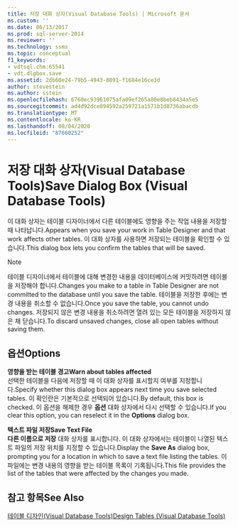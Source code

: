 ```yaml
---
title: 저장 대화 상자(Visual Database Tools) | Microsoft 문서
ms.custom: ''
ms.date: 06/13/2017
ms.prod: sql-server-2014
ms.reviewer: ''
ms.technology: ssms
ms.topic: conceptual
f1_keywords:
- vdtsql.chm:65541
- vdt.dlgbox.save
ms.assetid: 2db60e24-79b5-4943-8891-f1684e16ce3d
author: stevestein
ms.author: sstein
ms.openlocfilehash: 6760ec93961075afa09ef265a80e8beb8434a5e5
ms.sourcegitcommit: ad4d92dce894592a259721a1571b1d8736abacdb
ms.translationtype: MT
ms.contentlocale: ko-KR
ms.lasthandoff: 08/04/2020
ms.locfileid: "87660252"
---
```

# <a name="save-dialog-box-visual-database-tools"></a><span data-ttu-id="4583c-102">저장 대화 상자(Visual Database Tools)</span><span class="sxs-lookup"><span data-stu-id="4583c-102">Save Dialog Box (Visual Database Tools)</span></span>
  <span data-ttu-id="4583c-103">이 대화 상자는 테이블 디자이너에서 다른 테이블에도 영향을 주는 작업 내용을 저장할 때 나타납니다.</span><span class="sxs-lookup"><span data-stu-id="4583c-103">Appears when you save your work in Table Designer and that work affects other tables.</span></span> <span data-ttu-id="4583c-104">이 대화 상자를 사용하면 저장되는 테이블을 확인할 수 있습니다.</span><span class="sxs-lookup"><span data-stu-id="4583c-104">This dialog box lets you confirm the tables that will be saved.</span></span>  
  
> [!NOTE]  
>  <span data-ttu-id="4583c-105">테이블 디자이너에서 테이블에 대해 변경한 내용을 데이터베이스에 커밋하려면 테이블을 저장해야 합니다.</span><span class="sxs-lookup"><span data-stu-id="4583c-105">Changes you make to a table in Table Designer are not committed to the database until you save the table.</span></span> <span data-ttu-id="4583c-106">테이블을 저장한 후에는 변경 내용을 취소할 수 없습니다.</span><span class="sxs-lookup"><span data-stu-id="4583c-106">Once you save the table, you cannot undo changes.</span></span> <span data-ttu-id="4583c-107">저장되지 않은 변경 내용을 취소하려면 열려 있는 모든 테이블을 저장하지 않은 채 닫습니다.</span><span class="sxs-lookup"><span data-stu-id="4583c-107">To discard unsaved changes, close all open tables without saving them.</span></span>  
  
## <a name="options"></a><span data-ttu-id="4583c-108">옵션</span><span class="sxs-lookup"><span data-stu-id="4583c-108">Options</span></span>  
 <span data-ttu-id="4583c-109">**영향을 받는 테이블 경고**</span><span class="sxs-lookup"><span data-stu-id="4583c-109">**Warn about tables affected**</span></span>  
 <span data-ttu-id="4583c-110">선택한 테이블을 다음에 저장할 때 이 대화 상자를 표시할지 여부를 지정합니다.</span><span class="sxs-lookup"><span data-stu-id="4583c-110">Specify whether this dialog box appears next time you save selected tables.</span></span> <span data-ttu-id="4583c-111">이 확인란은 기본적으로 선택되어 있습니다.</span><span class="sxs-lookup"><span data-stu-id="4583c-111">By default, this box is checked.</span></span> <span data-ttu-id="4583c-112">이 옵션을 해제한 경우 **옵션** 대화 상자에서 다시 선택할 수 있습니다.</span><span class="sxs-lookup"><span data-stu-id="4583c-112">If you clear this option, you can reselect it in the **Options** dialog box.</span></span>  
  
 <span data-ttu-id="4583c-113">**텍스트 파일 저장**</span><span class="sxs-lookup"><span data-stu-id="4583c-113">**Save Text File**</span></span>  
 <span data-ttu-id="4583c-114">**다른 이름으로 저장** 대화 상자를 표시합니다. 이 대화 상자에서는 테이블이 나열된 텍스트 파일의 저장 위치를 지정할 수 있습니다.</span><span class="sxs-lookup"><span data-stu-id="4583c-114">Display the **Save As** dialog box, prompting you for a location in which to save a text file listing the tables.</span></span> <span data-ttu-id="4583c-115">이 파일에는 변경 내용의 영향을 받는 테이블 목록이 기록됩니다.</span><span class="sxs-lookup"><span data-stu-id="4583c-115">This file provides the list of the tables that were affected by the changes you made.</span></span>  
  
## <a name="see-also"></a><span data-ttu-id="4583c-116">참고 항목</span><span class="sxs-lookup"><span data-stu-id="4583c-116">See Also</span></span>  
 [<span data-ttu-id="4583c-117">테이블 디자인&#40;Visual Database Tools&#41;</span><span class="sxs-lookup"><span data-stu-id="4583c-117">Design Tables &#40;Visual Database Tools&#41;</span></span>](visual-database-tools.md)  
  
  
